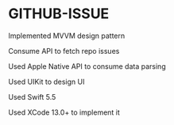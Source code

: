 # GITHUB-ISSUE

Implemented MVVM design pattern 

Consume API to fetch repo issues

Used Apple Native API to consume data parsing

Used UIKit to design UI

Used Swift 5.5

Used XCode 13.0+ to implement it

